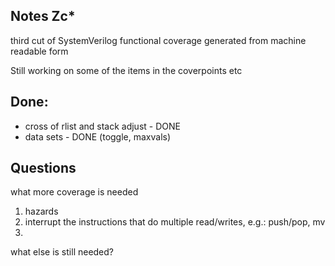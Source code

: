 Notes Zc*
--------

third cut of SystemVerilog functional coverage generated from machine readable form

Still working on some of the items in the coverpoints etc

Done:
------ 
- cross of rlist and stack adjust - DONE 
- data sets - DONE (toggle, maxvals) 

Questions
--------
what more coverage is needed

1) hazards
2) interrupt the instructions that do multiple read/writes, e.g.: push/pop, mv
3) 

what else is still needed?

